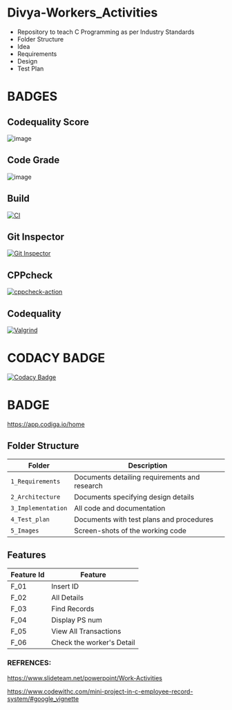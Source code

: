 # Divya-Workers_Activities
* Repository to teach C Programming as per Industry Standards
* Folder Structure
* Idea
* Requirements
* Design
* Test Plan
# BADGES
## Codequality Score
  ![image](https://user-images.githubusercontent.com/79264869/155768952-d539a891-f843-47b5-99a1-995d0e3f2d77.png)
## Code Grade
![image](https://user-images.githubusercontent.com/79264869/155769024-26db15a1-8240-4741-8ff7-0276cc53f620.png)

    
## Build
[![CI](https://github.com/Divyah-sys/M1_WorkersActivities_UTIL/actions/workflows/build.yml/badge.svg)](https://github.com/Divyah-sys/M1_WorkersActivities_UTIL/actions/workflows/build.yml)

## Git Inspector
[![Git Inspector](https://github.com/Divyah-sys/M1_WorkersActivities_UTIL/actions/workflows/gitinspector.yml/badge.svg)](https://github.com/Divyah-sys/M1_WorkersActivities_UTIL/actions/workflows/gitinspector.yml)

## CPPcheck
[![cppcheck-action](https://github.com/Divyah-sys/M1_WorkersActivities_UTIL/actions/workflows/cpp.yml/badge.svg)](https://github.com/Divyah-sys/M1_WorkersActivities_UTIL/actions/workflows/cpp.yml)

## Codequality
[![Valgrind](https://github.com/Divyah-sys/M1_WorkersActivities_UTIL/actions/workflows/codequality.yml/badge.svg)](https://github.com/Divyah-sys/M1_WorkersActivities_UTIL/actions/workflows/codequality.yml)


# CODACY BADGE
[![Codacy Badge](https://app.codacy.com/project/badge/Grade/93521dbe14d34dc392ff76daa5b31d44)](https://www.codacy.com/gh/Divyah-sys/M1_WorkersActivities_UTIL/dashboard?utm_source=github.com&amp;utm_medium=referral&amp;utm_content=Divyah-sys/M1_WorkersActivities_UTIL&amp;utm_campaign=Badge_Grade)


# BADGE
https://app.codiga.io/home

## Folder Structure
Folder             | Description
-------------------| -----------------------------------------
`1_Requirements`   | Documents detailing requirements and research
`2_Architecture`   | Documents specifying design details
`3_Implementation` | All code and documentation
`4_Test_plan`      | Documents with test plans and procedures
`5_Images`         | Screen-shots of the working code
##  Features
| Feature Id | Feature |
| -----------|---------|
|F_01| Insert ID    | |
|F_02| All Details |
|F_03| Find Records |
|F_04| Display PS num |
|F_05| View All Transactions |
|F_06| Check the worker's Detail |

### REFRENCES:
https://www.slideteam.net/powerpoint/Work-Activities

https://www.codewithc.com/mini-project-in-c-employee-record-system/#google_vignette
